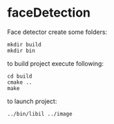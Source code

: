 # faceDetection
Face detector
create some folders:
```
mkdir build
mkdir bin
```
to build project execute following:
```
cd build
cmake ..
make
```
to launch project:
```
../bin/libil ../image
```
